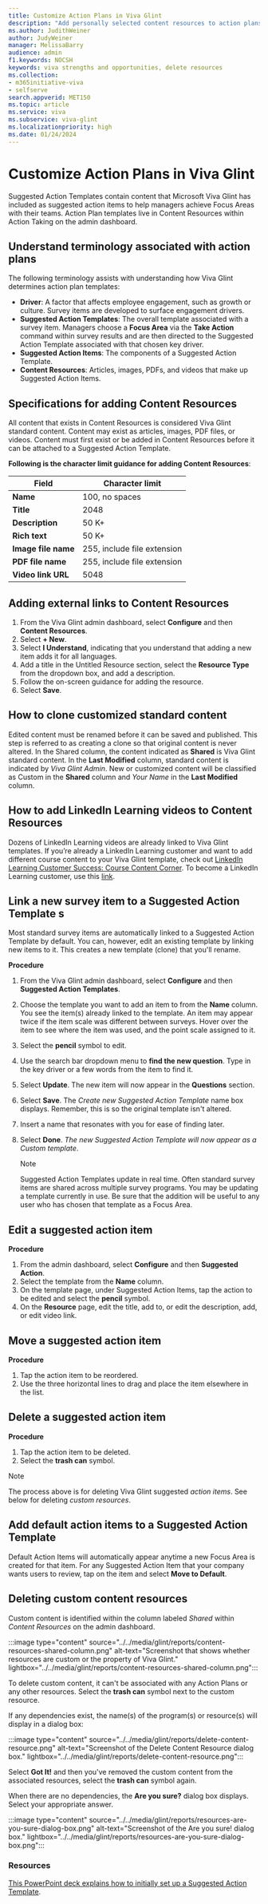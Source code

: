 ```yaml
---
title: Customize Action Plans in Viva Glint   
description: "Add personally selected content resources to action plans for your managers to use with their teams."
ms.author: JudithWeiner
author: JudyWeiner
manager: MelissaBarry
audience: admin
f1.keywords: NOCSH
keywords: viva strengths and opportunities, delete resources
ms.collection:  
- m365initiative-viva
- selfserve 
search.appverid: MET150 
ms.topic: article
ms.service: viva
ms.subservice: viva-glint
ms.localizationpriority: high
ms.date: 01/24/2024
---
```


# Customize Action Plans in Viva Glint    

Suggested Action Templates contain content that Microsoft Viva Glint has included as suggested action items to help managers achieve Focus Areas with their teams. Action Plan templates live in Content Resources within Action Taking on the admin dashboard. 

## Understand terminology associated with action plans 

The following terminology assists with understanding how Viva Glint determines action plan templates: 

- **Driver**: A factor that affects employee engagement, such as growth or culture. Survey items are developed to surface engagement drivers.
- **Suggested Action Templates**: The overall template associated with a survey item. Managers choose a **Focus Area** via the **Take Action** command within survey results and are then directed to the Suggested Action Template associated with that chosen key driver.
- **Suggested Action Items**: The components of a Suggested Action Template. 
- **Content Resources**: Articles, images, PDFs, and videos that make up Suggested Action Items. 

## Specifications for adding Content Resources 

All content that exists in Content Resources is considered Viva Glint standard content. Content may exist as articles, images, PDF files, or videos. Content must first exist or be added in Content Resources before it can be attached to a Suggested Action Template.

**Following is the character limit guidance for adding Content Resources**: 

| **Field** | **Character limit** | 
|---|---|
| **Name** | 100, no spaces |
| **Title** | 2048|
| **Description** | 50 K+ |
| **Rich text** | 50 K+ |
| **Image file name** | 255, include file extension |
| **PDF file name** | 255, include file extension |
| **Video link URL** | 5048 |

## Adding external links to Content Resources 

1. From the Viva Glint admin dashboard, select **Configure** and then **Content Resources**. 
1. Select **+ New**. 
1. Select **I Understand**, indicating that you understand that adding a new item adds it for all languages. 
1. Add a title in the Untitled Resource section, select the **Resource Type** from the dropdown box, and add a description. 
1. Follow the on-screen guidance for adding the resource. 
1. Select **Save**. 

## How to clone customized standard content 

Edited content must be renamed before it can be saved and published. This step is referred to as creating a clone so that original content is never altered. In the Shared column, the content indicated as **Shared** is Viva Glint standard content. In the **Last Modified** column, standard content is indicated by *Viva Glint Admin*. New or customized content will be classified as Custom in the **Shared** column and *Your Name* in the **Last Modified** column.

## How to add LinkedIn Learning videos to Content Resources 

Dozens of LinkedIn Learning videos are already linked to Viva Glint templates. If you’re already a LinkedIn Learning customer and want to add different course content to your Viva Glint template, check out [LinkedIn Learning Customer Success: Course Content Corner](https://learning.linkedin.com/customer-success-center/linkedin-learning-course-content-corner?lr=1). To become a LinkedIn Learning customer, use this [link](https://learning.linkedin.com/).  

## Link a new survey item to a Suggested Action Template s

Most standard survey items are automatically linked to a Suggested Action Template by default. You can, however, edit an existing template by linking new items to it. This creates a new template (clone) that you'll rename. 

**Procedure**

1. From the Viva Glint admin dashboard, select **Configure** and then **Suggested Action Templates**. 
1. Choose the template you want to add an item to from the **Name** column. You see the item(s) already linked to the template. An item may appear twice if the item scale was different between surveys. Hover over the item to see where the item was used, and the point scale assigned to it. 
1. Select the **pencil** symbol to edit. 
1. Use the search bar dropdown menu to **find the new question**. Type in the key driver or a few words from the item to find it.
1. Select **Update**. The new item will now appear in the **Questions** section.
1. Select **Save**. The *Create new Suggested Action Template* name box displays. Remember, this is so the original template isn't altered.
1. Insert a name that resonates with you for ease of finding later. 
1. Select **Done**. *The new Suggested Action Template will now appear as a Custom template*.


   > [!NOTE]
   >Suggested Action Templates update in real time. Often standard survey items are shared across multiple survey programs. You may be updating a template currently in use. Be sure that the addition will be useful to any user who has chosen that template as a Focus Area. 

## Edit a suggested action item 
   
**Procedure**

1. From the admin dashboard, select **Configure** and then **Suggested Action**.  
1. Select the template from the **Name** column. 
1. On the template page, under Suggested Action Items, tap the action to be edited and select the **pencil** symbol. 
1. On the **Resource** page, edit the title, add to, or edit the description, add, or edit video link. 

## Move a suggested action item 

**Procedure**

1. Tap the action item to be reordered. 
1. Use the three horizontal lines to drag and place the item elsewhere in the list.  

## Delete a suggested action item
  
**Procedure**

1. Tap the action item to be deleted. 
1. Select the **trash can** symbol.

>[!NOTE]
>The process above is for deleting Viva Glint suggested *action items*. See below for deleting *custom resources*.

## Add default action items to a Suggested Action Template 

Default Action Items will automatically appear anytime a new Focus Area is created for that item. For any Suggested Action Item that your company wants users to review, tap on the item and select **Move to Default**.

## Deleting custom content resources

Custom content is identified within the column labeled *Shared* within *Content Resources* on the admin dashboard. 

:::image type="content" source="../../media/glint/reports/content-resources-shared-column.png" alt-text="Screenshot that shows whether resources are custom or the property of Viva Glint." lightbox="../../media/glint/reports/content-resources-shared-column.png":::

To delete custom content, it can't be associated with any Action Plans or any other resources. 
Select the **trash can** symbol next to the custom resource.

If any dependencies exist, the name(s) of the program(s) or resource(s) will display in a dialog box:

:::image type="content" source="../../media/glint/reports/delete-content-resource.png" alt-text="Screenshot of the Delete Content Resource dialog box." lightbox="../../media/glint/reports/delete-content-resource.png":::

Select **Got It!** and then you've removed the custom content from the associated resources, select the **trash can** symbol again. 

When there are no dependencies, the **Are you sure?** dialog box displays. Select your appropriate answer.

:::image type="content" source="../../media/glint/reports/resources-are-you-sure-dialog-box.png" alt-text="Screenshot of the Are you sure! dialog box." lightbox="../../media/glint/reports/resources-are-you-sure-dialog-box.png":::

### Resources

[This PowerPoint deck explains how to initially set up a Suggested Action Template](https://app.us1.glintinc.com/session/auth?RelayState=insided:SAMLRequest%3DnVNNj9owEP0rke%252F5hLLUIiAKqoq0bSNIe9jLyjjDYimxU48D9N93kpCWQ5cDp1gzb%252BbNezOZLS5V6Z3AojI6ZXEQscV8hqIqa75s3FFv4VcD6DyCaeRdImWN1dwIVMi1qAC5k3y3%252FPrMkyDitTXOSFMyb7NO2es%252BSsbw8QmmMJ6OnyaHidwXzPs5EFIFAREb2Gh0QjsKRcnIj8Z%252BHOXxBz6K%252BWgaTKPJC%252FOya%252BtPShdKv92fY9%252BDkH%252FJ88zPvu9y5q1JidLCddRH52rkYShqFbyVSlNGBtJUbSDEo7BQhK3eJLS9BwsEe1ISaIyTKsBuilRppBcJWiIl274ro7GpwO567I%252Ft8z8mROM36J%252Bpl58ELe%252B1vqcluztC4nOkjPV74J079mYB93WLYRI271T5oH2sZ%252BFNr2HB36h4s85MqeTvRxb82dhKuPfRcRB3EVX4hw7KG401SHVQnWdlac4rC8JBypxtgIXDZNerg6K7QfLUweWhG1yZqhZWYbtwuAjpBldvG69KMm0Lh0c8vguTXLatKZzR52xs0Z4wSBKWW0FeGOuum%252FnfPPM%252B944df7O3%252F%252Bn8Dw%253D%253D&isPassive=false). 
